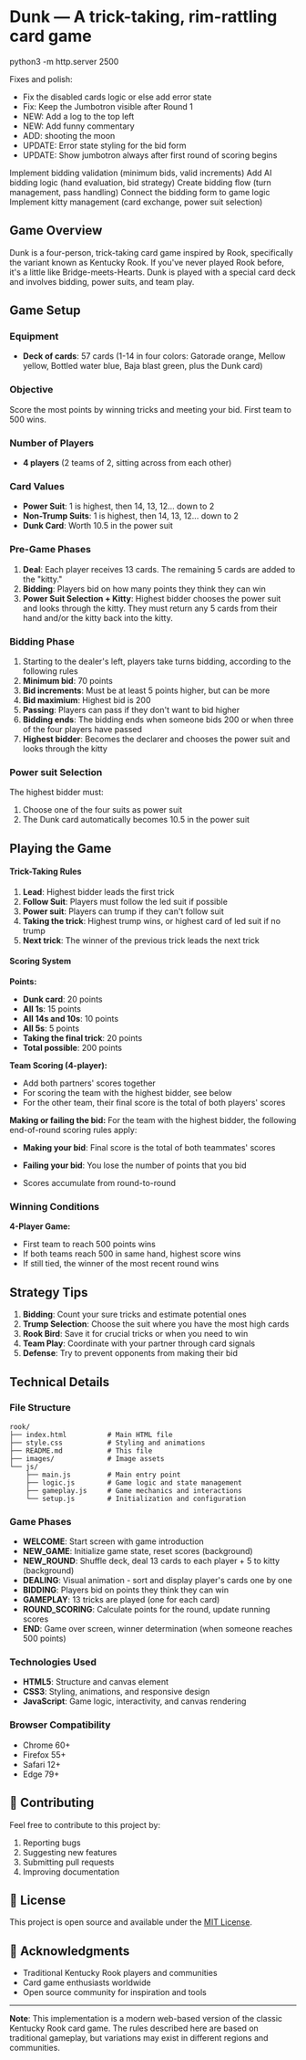# Dunk — A trick-taking, rim-rattling card game

python3 -m http.server 2500

Fixes and polish: 

* Fix the disabled cards logic or else add error state
* Fix: Keep the Jumbotron visible after Round 1
* NEW: Add a log to the top left
* NEW: Add funny commentary
* ADD: shooting the moon
* UPDATE: Error state styling for the bid form
* UPDATE: Show jumbotron always after first round of scoring begins


Implement bidding validation (minimum bids, valid increments)
Add AI bidding logic (hand evaluation, bid strategy)
Create bidding flow (turn management, pass handling)
Connect the bidding form to game logic
Implement kitty management (card exchange, power suit selection)

## Game Overview

Dunk is a four-person, trick-taking card game inspired by Rook, specifically the variant known as Kentucky Rook. If you've never played Rook before, it's a little like Bridge-meets-Hearts. Dunk is played with a special card deck and involves bidding, power suits, and team play.

## Game Setup

### Equipment
- **Deck of cards**: 57 cards (1-14 in four colors: Gatorade orange, Mellow yellow, Bottled water blue, Baja blast green, plus the Dunk card)

### Objective
Score the most points by winning tricks and meeting your bid. First team to 500 wins.

### Number of Players
- **4 players** (2 teams of 2, sitting across from each other)

### Card Values
- **Power Suit**: 1 is highest, then 14, 13, 12... down to 2
- **Non-Trump Suits**: 1 is highest, then 14, 13, 12... down to 2
- **Dunk Card**: Worth 10.5 in the power suit

### Pre-Game Phases

1. **Deal**: Each player receives 13 cards. The remaining 5 cards are added to the "kitty."
2. **Bidding**: Players bid on how many points they think they can win
3. **Power Suit Selection + Kitty**: Highest bidder chooses the power suit and looks through the kitty. They must return any 5 cards from their hand and/or the kitty back into the kitty.

### Bidding Phase

1. Starting to the dealer's left, players take turns bidding, according to the following rules
2. **Minimum bid**: 70 points
3. **Bid increments**: Must be at least 5 points higher, but can be more
4. **Bid maximium**: Highest bid is 200
5. **Passing**: Players can pass if they don't want to bid higher
6. **Bidding ends**: The bidding ends when someone bids 200 or when three of the four players have passed
7. **Highest bidder**: Becomes the declarer and chooses the power suit and looks through the kitty

### Power suit Selection

The highest bidder must:
1. Choose one of the four suits as power suit
2. The Dunk card automatically becomes 10.5 in the power suit

## Playing the Game

#### Trick-Taking Rules
1. **Lead**: Highest bidder leads the first trick
2. **Follow Suit**: Players must follow the led suit if possible
3. **Power suit**: Players can trump if they can't follow suit
4. **Taking the trick**: Highest trump wins, or highest card of led suit if no trump
5. **Next trick**: The winner of the previous trick leads the next trick

#### Scoring System

**Points:**
- **Dunk card**: 20 points
- **All 1s**: 15 points
- **All 14s and 10s**: 10 points
- **All 5s**: 5 points
- **Taking the final trick**: 20 points
- **Total possible**: 200 points

**Team Scoring (4-player):**
- Add both partners' scores together
- For scoring the team with the highest bidder, see below
- For the other team, their final score is the total of both players' scores
  
**Making or failing the bid:**
For the team with the highest bidder, the following end-of-round scoring rules apply:
- **Making your bid**: Final score is the total of both teammates' scores
- **Failing your bid**: You lose the number of points that you bid

- Scores accumulate from round-to-round

### Winning Conditions

**4-Player Game:**
- First team to reach 500 points wins
- If both teams reach 500 in same hand, highest score wins
- If still tied, the winner of the most recent round wins

## Strategy Tips

1. **Bidding**: Count your sure tricks and estimate potential ones
2. **Trump Selection**: Choose the suit where you have the most high cards
3. **Rook Bird**: Save it for crucial tricks or when you need to win
4. **Team Play**: Coordinate with your partner through card signals
5. **Defense**: Try to prevent opponents from making their bid


## Technical Details

### File Structure
```
rook/
├── index.html          # Main HTML file
├── style.css           # Styling and animations
├── README.md           # This file
├── images/             # Image assets
└── js/
    ├── main.js         # Main entry point
    ├── logic.js        # Game logic and state management
    ├── gameplay.js     # Game mechanics and interactions
    └── setup.js        # Initialization and configuration
```

### Game Phases
- **WELCOME**: Start screen with game introduction
- **NEW_GAME**: Initialize game state, reset scores (background)
- **NEW_ROUND**: Shuffle deck, deal 13 cards to each player + 5 to kitty (background)
- **DEALING**: Visual animation - sort and display player's cards one by one
- **BIDDING**: Players bid on points they think they can win
- **GAMEPLAY**: 13 tricks are played (one for each card)
- **ROUND_SCORING**: Calculate points for the round, update running scores
- **END**: Game over screen, winner determination (when someone reaches 500 points)

### Technologies Used
- **HTML5**: Structure and canvas element
- **CSS3**: Styling, animations, and responsive design
- **JavaScript**: Game logic, interactivity, and canvas rendering

### Browser Compatibility
- Chrome 60+
- Firefox 55+
- Safari 12+
- Edge 79+

## 🤝 Contributing

Feel free to contribute to this project by:
1. Reporting bugs
2. Suggesting new features
3. Submitting pull requests
4. Improving documentation

## 📝 License

This project is open source and available under the [MIT License](LICENSE).

## 🙏 Acknowledgments

- Traditional Kentucky Rook players and communities
- Card game enthusiasts worldwide
- Open source community for inspiration and tools

---

**Note**: This implementation is a modern web-based version of the classic Kentucky Rook card game. The rules described here are based on traditional gameplay, but variations may exist in different regions and communities.
